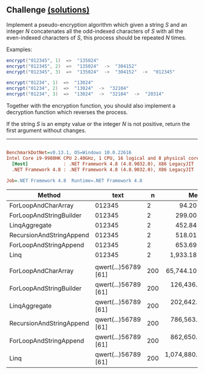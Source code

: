 ## Challenge [(solutions)](https://github.com/kvarcas91/Codewars-Solutions-and-Benchmarks/blob/master/Bench/Kata6/SimpleEncryption-AlternatingSplit.cs)

Implement a pseudo-encryption algorithm which given a string *S* and an integer *N* concatenates all the odd-indexed characters of *S* with all the even-indexed characters of *S*, this process should be repeated *N* times.

Examples:

```c#
encrypt("012345", 1)  =>  "135024"
encrypt("012345", 2)  =>  "135024"  ->  "304152"
encrypt("012345", 3)  =>  "135024"  ->  "304152"  ->  "012345"

encrypt("01234", 1)  =>  "13024"
encrypt("01234", 2)  =>  "13024"  ->  "32104"
encrypt("01234", 3)  =>  "13024"  ->  "32104"  ->  "20314"
```

Together with the encryption function, you should also implement a decryption function which reverses the process.

If the string *S* is an empty value or the integer *N* is not positive, return the first argument without changes.

---

``` ini

BenchmarkDotNet=v0.13.1, OS=Windows 10.0.22616
Intel Core i9-9980HK CPU 2.40GHz, 1 CPU, 16 logical and 8 physical cores
  [Host]             : .NET Framework 4.8 (4.8.9032.0), X86 LegacyJIT
  .NET Framework 4.8 : .NET Framework 4.8 (4.8.9032.0), X86 LegacyJIT

Job=.NET Framework 4.8  Runtime=.NET Framework 4.8  

```
|                   Method |                 text |   n |            Mean |         Error |        StdDev | Ratio | RatioSD |    Gen 0 |   Allocated |
|------------------------- |--------------------- |---- |----------------:|--------------:|--------------:|------:|--------:|---------:|------------:|
|      ForLoopAndCharArray |               012345 |   2 |        94.20 ns |      0.928 ns |      0.868 ns |  0.32 |    0.00 |   0.0397 |       208 B |
|  ForLoopAndStringBuilder |               012345 |   2 |       299.00 ns |      1.534 ns |      1.281 ns |  1.00 |    0.00 |   0.1345 |       705 B |
|            LinqAggregate |               012345 |   2 |       452.84 ns |      1.020 ns |      0.797 ns |  1.51 |    0.01 |   0.1311 |       689 B |
| RecursionAndStringAppend |               012345 |   2 |       518.01 ns |      2.418 ns |      2.019 ns |  1.73 |    0.01 |   0.1450 |       761 B |
|   ForLoopAndStringAppend |               012345 |   2 |       653.69 ns |      3.741 ns |      3.123 ns |  2.19 |    0.01 |   0.1869 |       981 B |
|                     Linq |               012345 |   2 |     1,933.18 ns |     17.829 ns |     15.805 ns |  6.46 |    0.06 |   0.3853 |     2,027 B |
|                          |                      |     |                 |               |               |       |         |          |             |
|      ForLoopAndCharArray | qwert(...)56789 [61] | 200 |    65,744.10 ns |    346.587 ns |    307.241 ns |  0.52 |    0.00 |  20.7520 |   108,961 B |
|  ForLoopAndStringBuilder | qwert(...)56789 [61] | 200 |   126,436.05 ns |    949.983 ns |    842.135 ns |  1.00 |    0.00 |  42.4805 |   222,730 B |
|            LinqAggregate | qwert(...)56789 [61] | 200 |   202,642.27 ns |    754.493 ns |    630.036 ns |  1.60 |    0.01 |  27.0996 |   142,755 B |
| RecursionAndStringAppend | qwert(...)56789 [61] | 200 |   786,563.32 ns |  2,723.688 ns |  2,126.476 ns |  6.22 |    0.04 | 347.6563 | 1,824,288 B |
|   ForLoopAndStringAppend | qwert(...)56789 [61] | 200 |   862,650.41 ns |  4,210.699 ns |  3,516.124 ns |  6.82 |    0.05 | 371.0938 | 1,947,957 B |
|                     Linq | qwert(...)56789 [61] | 200 | 1,074,880.73 ns | 11,743.710 ns | 10,410.493 ns |  8.50 |    0.11 | 226.5625 | 1,193,768 B |
